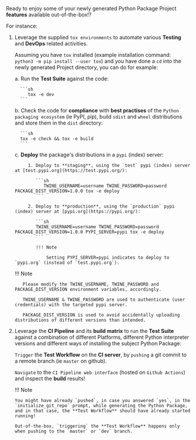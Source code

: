 
Ready to enjoy some of your newly generated Python Package Project **features** available out-of-the-box!?

For instance:

1. Leverage the supplied `tox environments` to automate various **Testing** and **DevOps** related activities.

      Assuming you have `tox` installed (example installation command: `python3 -m pip install --user tox`) and you have done a `cd` into the newly generated Project directory, you can do for example:

      a. Run the **Test Suite** against the code:

         ```sh
            tox -e dev
         ```

      b. Check the code for **compliance** with **best practises** of the `Python packaging ecosystem` (ie PyPI, pip), build `sdist` and `wheel` distributions and store them in the `dist` directory:

         ```sh
         tox -e check && tox -e build
         ```

      c. **Deploy** the package's distributions in a `pypi` (index) server:

            1. Deploy to **staging**, using the `test` pypi (index) server at [test.pypi.org](https://test.pypi.org/):

               ```sh
                  TWINE_USERNAME=username TWINE_PASSWORD=password PACKAGE_DIST_VERSION=1.0.0 tox -e deploy
               ```

            2. Deploy to **production**, using the `production` pypi (index) server at [pypi.org](https://pypi.org/):

               ```sh
               TWINE_USERNAME=username TWINE_PASSWORD=password PACKAGE_DIST_VERSION=1.0.0 PYPI_SERVER=pypi tox -e deploy
               ```
      
               !!! Note
      
                   Setting PYPI_SERVER=pypi indicates to deploy to `pypi.org` (instead of `test.pypi.org`).

      !!! Note

          Please modify the TWINE_USERNAME, TWINE_PASSWORD and PACKAGE_DIST_VERSION environment variables, accordingly.

          TWINE_USERNAME & TWINE_PASSWORD are used to authenticate (user credentials) with the targeted pypi server.

          PACKAGE_DIST_VERSION is used to avoid accidentally uploading distributions of different versions than intended.


2. Leverage the **CI Pipeline** and its **build matrix** to run the **Test Suite** against a combination of different Platforms, different Python interpreter versions and different ways of installing the subject Python Package:

   `Trigger` the **Test Workflow** on the **CI server**, by `pushing` a git commit to a remote branch (ie `master` on github).

   `Navigate` to the `CI Pipeline web interface` (hosted on `Github Actions`) and inspect the **build** results!


   !!! Note

       You might have already `pushed`, in case you answered `yes`, in the `initialize_git_repo` prompt, while generating the Python Package, and in that case, the **Test Workflow** should have already started running!
   
       Out-of-the-box, `triggering` the **Test Workflow** happens only when pushing to the `master` or `dev` branch.
